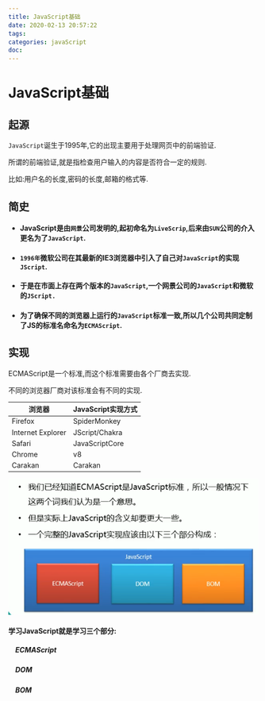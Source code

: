```yaml
---
title: JavaScript基础
date: 2020-02-13 20:57:22
tags:
categories: javaScript
doc:
---
```


# JavaScript基础

## 起源

`JavaScript`诞生于1995年,它的出现主要用于处理网页中的前端验证.

所谓的前端验证,就是指检查用户输入的内容是否符合一定的规则.

比如:用户名的长度,密码的长度,邮箱的格式等.

## 简史

- #### JavaScript是由`网景`公司发明的,起初命名为`LiveScrip`,后来由`SUN`公司的介入更名为了`JavaScript`.

- #### `1996年`微软公司在其最新的IE3浏览器中引入了自己对`JavaScript`的实现`JScript`.

- #### 于是在市面上存在两个版本的`JavaScript`,一个网景公司的`JavaScript`和微软的`JScript.`

- #### 为了确保不同的浏览器上运行的`JavaScript`标准一致,所以几个公司共同定制了JS的标准名命名为`ECMAScript`.

## 实现

ECMAScript是一个标准,而这个标准需要由各个厂商去实现.

不同的浏览器厂商对该标准会有不同的实现.

| 浏览器            | JavaScript实现方式 |
| ----------------- | ------------------ |
| Firefox           | SpiderMonkey       |
| Internet Explorer | JScript/Chakra     |
| Safari            | JavaScriptCore     |
| Chrome            | v8                 |
| Carakan           | Carakan            |

![1581599560003](/images/javawz/1581599560003-1581599580310.png)

#### 学习JavaScript就是学习三个部分:

##### &emsp;ECMAScript

##### &emsp;DOM

##### &emsp;BOM